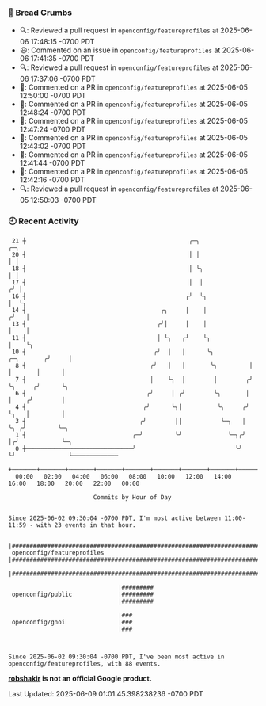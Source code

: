 ### 🍞 Bread Crumbs

 * 🔍: Reviewed a pull request in  `openconfig/featureprofiles` at 2025-06-06 17:48:15 -0700 PDT
 * 😃: Commented on an issue in `openconfig/featureprofiles` at 2025-06-06 17:41:35 -0700 PDT
 * 🔍: Reviewed a pull request in  `openconfig/featureprofiles` at 2025-06-06 17:37:06 -0700 PDT
 * 💬: Commented on a PR in  `openconfig/featureprofiles` at 2025-06-05 12:50:00 -0700 PDT
 * 💬: Commented on a PR in  `openconfig/featureprofiles` at 2025-06-05 12:48:24 -0700 PDT
 * 💬: Commented on a PR in  `openconfig/featureprofiles` at 2025-06-05 12:47:24 -0700 PDT
 * 💬: Commented on a PR in  `openconfig/featureprofiles` at 2025-06-05 12:43:02 -0700 PDT
 * 💬: Commented on a PR in  `openconfig/featureprofiles` at 2025-06-05 12:41:44 -0700 PDT
 * 💬: Commented on a PR in  `openconfig/featureprofiles` at 2025-06-05 12:42:16 -0700 PDT
 * 🔍: Reviewed a pull request in  `openconfig/featureprofiles` at 2025-06-05 12:50:03 -0700 PDT

### 🕘 Recent Activity
```
 21 ┼                                              ╭─╮                           ╭─╮
 20 ┤                                              │ │                           │ │
 18 ┤                                              │ ╰╮                          │ │
 17 ┤                                              │  │                         ╭╯ │
 16 ┤                                             ╭╯  ╰╮                        │  ╰╮
 14 ┤                                      ╭╮     │    │                       ╭╯   │
 13 ┤                                     ╭╯│     │    │                       │    │
 11 ┤                                     │ ╰╮   ╭╯    ╰╮                      │    ╰╮
 10 ┤                                    ╭╯  │   │      ╰╮          ╭─╮       ╭╯     │
  8 ┤                                   ╭╯   │   │       ╰╮         │ │       │      │
  7 ┤                                   │    ╰╮  │        │        ╭╯ ╰╮     ╭╯      ╰╮
  6 ┤                                  ╭╯     │ ╭╯        ╰╮       │   │    ╭╯        │
  4 ┤                                 ╭╯      ╰╮│          ╰╮     ╭╯   ╰╮   │         │
  3 ┤                                ╭╯        ││           ╰─╮   │     ╰╮ ╭╯         ╰─╮
  1 ┤                              ╭─╯         ╰╯             ╰─╮╭╯      │╭╯            ╰─╮
  0 ┼──────────────────────────────╯                            ╰╯       ╰╯               ╰─────────────
    +───────+───────+───────+───────+───────+───────+───────+───────+───────+───────+───────+───────+────
  00:00   02:00   04:00   06:00   08:00   10:00   12:00   14:00   16:00   18:00   20:00   22:00   00:00   

						Commits by Hour of Day


Since 2025-06-02 09:30:04 -0700 PDT, I'm most active between 11:00-11:59 - with 23 events in that hour.

```



```
                               |########################################################################################
 openconfig/featureprofiles    |########################################################################################
                               |########################################################################################

                               |#########
 openconfig/public             |#########
                               |#########

                               |###
 openconfig/gnoi               |###
                               |###



Since 2025-06-02 09:30:04 -0700 PDT, I've been most active in openconfig/featureprofiles, with 88 events.

```
**[robshakir](mailto:robjs@google.com) is not an official Google product.**  


Last Updated: 2025-06-09 01:01:45.398238236 -0700 PDT
